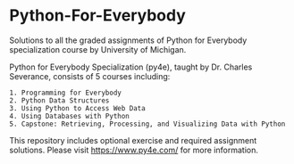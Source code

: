 # Python-For-Everybody
Solutions to all the graded assignments of Python for Everybody specialization course by University of Michigan.



Python for Everybody Specialization (py4e), taught by Dr. Charles Severance, consists of 5 courses including:

    1. Programming for Everybody
    2. Python Data Structures
    3. Using Python to Access Web Data
    4. Using Databases with Python
    5. Capstone: Retrieving, Processing, and Visualizing Data with Python

This repository includes optional exercise and required assignment solutions. Please visit https://www.py4e.com/ for more information.

